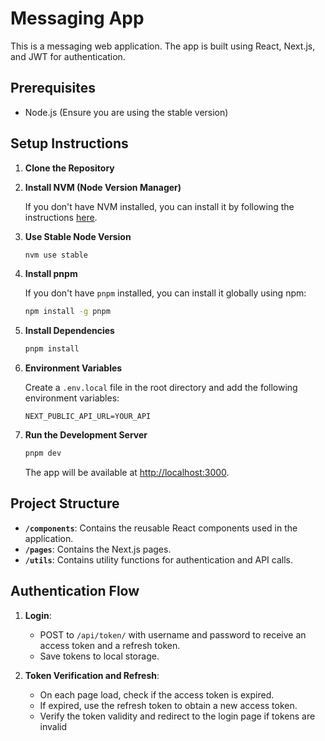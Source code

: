 # Messaging App

This is a messaging web application. The app is built using React, Next.js, and JWT for authentication.

## Prerequisites

- Node.js (Ensure you are using the stable version)

## Setup Instructions

1. **Clone the Repository**

2. **Install NVM (Node Version Manager)**

   If you don't have NVM installed, you can install it by following the instructions [here](https://github.com/nvm-sh/nvm#installing-and-updating).

3. **Use Stable Node Version**

   ```sh
   nvm use stable
   ```

4. **Install pnpm**

   If you don't have `pnpm` installed, you can install it globally using npm:

   ```sh
   npm install -g pnpm
   ```

5. **Install Dependencies**

   ```sh
   pnpm install
   ```

6. **Environment Variables**

   Create a `.env.local` file in the root directory and add the following environment variables:

   ```plaintext
   NEXT_PUBLIC_API_URL=YOUR_API
   ```

7. **Run the Development Server**

   ```sh
   pnpm dev
   ```

   The app will be available at [http://localhost:3000](http://localhost:3000).

## Project Structure

- **`/components`**: Contains the reusable React components used in the application.
- **`/pages`**: Contains the Next.js pages.
- **`/utils`**: Contains utility functions for authentication and API calls.

## Authentication Flow

1. **Login**:

   - POST to `/api/token/` with username and password to receive an access token and a refresh token.
   - Save tokens to local storage.

2. **Token Verification and Refresh**:
   - On each page load, check if the access token is expired.
   - If expired, use the refresh token to obtain a new access token.
   - Verify the token validity and redirect to the login page if tokens are invalid
